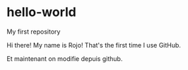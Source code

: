 # hello-world
My first repository

Hi there!
My name is Rojo!
That's the first time I use GitHub.

Et maintenant on modifie depuis github.
